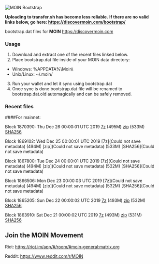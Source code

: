 ![MOIN Bootstrap](https://i.imgur.com/KjM1jMp.jpg)

**Uploading to transfer.sh has become less reliable.**
**If there are no valid links below, go here: https://discovermoin.com/bootstrap/**

bootstrap.dat files for **MOIN** https://discovermoin.com

### Usage

1. Download and extract one of the recent files linked below.
2. Place bootstrap.dat file inside of your MOIN data directory:
 - Windows: %APPDATA%\Moin\
 - Unix/Linux: ~/.moin/
3. Run your wallet and let it sync using bootstrap.dat
4. Once sync is done bootstrap.dat file will be renamed to bootstrap.dat.old automagically and can be safely removed.


### Recent files

####For mainnet:

Block 1870390: Thu Dec 26 00:00:01 UTC 2019 [7z]() (495M) [zip]() (533M) [SHA256]()

Block 1869102: Wed Dec 25 00:00:01 UTC 2019 [7z](Could not save metadata) (494M) [zip](Could not save metadata) (533M) [SHA256](Could not save metadata)

Block 1867800: Tue Dec 24 00:00:01 UTC 2019 [7z](Could not save metadata) (494M) [zip](Could not save metadata) (532M) [SHA256](Could not save metadata)

Block 1866506: Mon Dec 23 00:00:03 UTC 2019 [7z](Could not save metadata) (494M) [zip](Could not save metadata) (532M) [SHA256](Could not save metadata)

Block 1865205: Sun Dec 22 00:00:02 UTC 2019 [7z](https://transfer.sh/JV8Ed/bootstrap.dat.20191222.7z) (493M) [zip](https://transfer.sh/o7eyT/bootstrap.dat.20191222.zip) (532M) [SHA256](https://transfer.sh/tNTgg/sha256.txt)

Block 1863910: Sat Dec 21 00:00:02 UTC 2019 [7z](https://transfer.sh/R1hcX/bootstrap.dat.20191221.7z) (493M) [zip](https://transfer.sh/TXxe5/bootstrap.dat.20191221.zip) (531M) [SHA256](https://transfer.sh/zMWWn/sha256.txt)

## Join the MOIN Movement

Riot: https://riot.im/app/#/room/#moin-general:matrix.org

Reddit: https://www.reddit.com/r/MOIN

